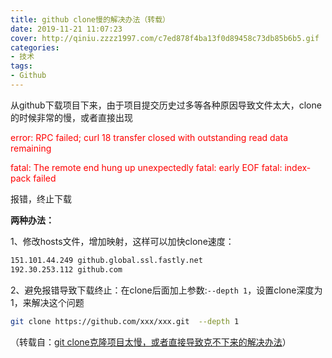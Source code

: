 ```yaml
---
title: github clone慢的解决办法（转载）
date: 2019-11-21 11:07:23
cover: http://qiniu.zzzz1997.com/c7ed878f4ba13f0d89458c73db85b6b5.gif
categories: 
- 技术
tags:
- Github
---
```


从github下载项目下来，由于项目提交历史过多等各种原因导致文件太大，clone的时候非常的慢，或者直接出现

<font color='#ff0000'>
error: RPC failed; curl 18 transfer closed with outstanding read data remaining

fatal: The remote end hung up unexpectedly
fatal: early EOF
fatal: index-pack failed
</font>

报错，终止下载

<!--more-->

**两种办法：**

1、修改hosts文件，增加映射，这样可以加快clone速度：

```txt
151.101.44.249 github.global.ssl.fastly.net
192.30.253.112 github.com
```

2、避免报错导致下载终止：在clone后面加上参数:`--depth 1`，设置clone深度为1，来解决这个问题

```bash
git clone https://github.com/xxx/xxx.git  --depth 1
```

（转载自：[git clone克隆项目太慢，或者直接导致克不下来的解决办法](https://www.cnblogs.com/moonLightcy/p/11812757.html)）
